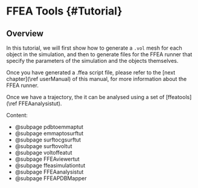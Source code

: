 FFEA Tools {#Tutorial}
=========================

Overview 
----------------

In this tutorial, we will first show how to generate a `.vol` mesh for each object in the simulation, and then to generate files for the FFEA runner that specify the parameters of the simulation and the objects themselves. 

Once you have generated a .ffea script file, please refer to the [next chapter](\ref userManual) of this manual, for more information about the FFEA runner.

Once we have a trajectory, the it can be analysed using a set of [ffeatools](\ref FFEAanalysistut).

Content:

- @subpage pdbtoemmaptut
- @subpage emmaptosurftut
- @subpage surftocgsurftut
- @subpage surftovoltut
- @subpage voltoffeatut
- @subpage FFEAviewertut
- @subpage ffeasimulationtut
- @subpage FFEAanalysistut
- @subpage FFEAPDBMapper

